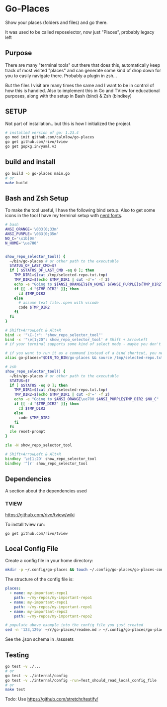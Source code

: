 # Go-Places

Show your places (folders and files) and go there.

It was used to be called reposelector, now just "Places", probably legacy left

## Purpose

There are many "terminal tools" out there that does this, automatically keep track of most visited "places" and can
generate some kind of drop down for you to easily navigate there. Probably a plugin in zsh...

But the files I visit are many times the same and I want to be in control of how this is handled. Also to implement
this in Go and TView for educational purposes, along with the setup in Bash (bind) & Zsh (bindkey)

## SETUP

Not part of installation.. but this is how I initialized the project.

```bash
# installed version of go: 1.23.4
go mod init github.com/calmlow/go-places
go get github.com/rivo/tview
go get gopkg.in/yaml.v3
```

## build and install

```bash
go build -o go-places main.go
# or
make build
```

## Bash and Zsh Setup

To make the tool useful, I have the following bind setup. Also to get some icons in the tool I have
my terminal setup with [nerd fonts](https://www.nerdfonts.com/cheat-sheet).


```bash
# bash
ANSI_ORANGE='\033[0;33m'
ANSI_PURPLE='\033[0;35m'
NO_C='\x1b[0m'
N_HOME='\ue780'


show_repo_selector_tool() {
  ~/bin/go-places # or other path to the executable
  STATUS_OF_LAST_CMD=$?
  if [ $STATUS_OF_LAST_CMD -eq 0 ]; then
    TMP_DIR1=$(cat /tmp/selected-repo.txt.tmp)
    TMP_DIR2=$(echo $TMP_DIR1 | cut -d'=' -f 2)
    echo -e "Going to ${ANSI_ORANGE}${N_HOME} ${ANSI_PURPLE}${TMP_DIR2} ${NO_C}"
    if [[ -d "$TMP_DIR2" ]]; then
      cd $TMP_DIR2
    else
      # assume text file..open with vscode
      code $TMP_DIR2
    fi
  fi
}

# Shift+ArrowLeft & Alt+R
bind -x '"\C-[r": "show_repo_selector_tool"'
bind -x '"\e[1;2D": show_repo_selector_tool' # Shift + ArrowLeft
# if your terminal supports some kind of select mode - maybe you don't want to bind the shift+left key.

# if you want to run it as a command instead of a bind shortcut, you need to add:
alias go-places="$DIR_TO_BIN/go-places && source /tmp/selected-repo.txt.tmp && cd \$TMP_GO_SELECTED_REPO"
```

```zsh
# zsh
show_repo_selector_tool() {
  ~/bin/go-places # or other path to the executable
  STATUS=$?
  if [ $STATUS -eq 0 ]; then
    TMP_DIR1=$(cat /tmp/selected-repo.txt.tmp)
    TMP_DIR2=$(echo $TMP_DIR1 | cut -d'=' -f 2)
    echo -e "Going to $ANSI_ORANGE\ue780 $ANSI_PURPLE$TMP_DIR2 $NO_C"
    if [[ -d "$TMP_DIR2" ]]; then
      cd $TMP_DIR2
    else
      code $TMP_DIR2
    fi
  fi
  zle reset-prompt
}

zle -N show_repo_selector_tool

# Shift+ArrowLeft & Alt+R
bindkey '\e[1;2D' show_repo_selector_tool
bindkey '^[r' show_repo_selector_tool
```

## Dependencies

A section about the dependencies used

### TVIEW

https://github.com/rivo/tview/wiki

To install tview run:

```console
go get github.com/rivo/tview
```

## Local Config File

Create a config file in your home directory:

```bash
mkdir -p ~/.config/go-places && touch ~/.config/go-places/go-places-config.yaml
```

The structure of the config file is:

```yaml
places:
  - name: my-important-repo1
    path: ~/my-repos/my-important-repo1
  - name: my-important-repo1
    path: ~/my-repos/my-important-repo1
  - name: my-important-repo2
    path: ~/my-repos/my-important-repo2
```

```bash
# populate above example into the config file you just created
sed -n '123,129p' ~/r/go-places/readme.md > ~/.config/go-places/go-places-config.yaml
```

See the .json schema in ./asssets 

## Testing

```bash
go test -v ./...
# or
go test -v ./internal/config
go test -v ./internal/config -run=Test_should_read_local_config_file
# or
make test
```

Todo: 
Use https://github.com/stretchr/testify/
